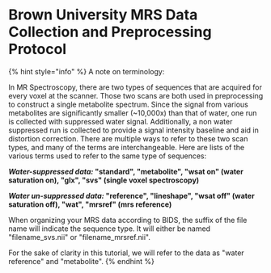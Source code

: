 # Brown University MRS Data Collection and Preprocessing Protocol

{% hint style="info" %}
A note on terminology:&#x20;

In MR Spectroscopy, there are two types of sequences that are acquired for every voxel at the scanner. Those two scans are both used in preprocessing to construct a single metabolite spectrum. Since the signal from various metabolites are significantly smaller (\~10,000x) than that of water, one run is collected with suppressed water signal. Additionally, a non water suppressed run is collected to provide a signal intensity baseline and aid in distortion correction. There are multiple ways to refer to these two scan types, and many of the terms are interchangeable. Here are lists of the various terms used to refer to the same type of sequences:

_**Water-suppressed data:**_**&#x20;"standard", "metabolite", "wsat on" (water saturation on), "glx", "svs" (single voxel spectroscopy)**

_**Water un-suppressed data:**_**&#x20;"reference", "lineshape", "wsat off" (water saturation off), "wat", "mrsref" (mrs reference)**&#x20;

When organizing your MRS data according to BIDS, the suffix of the file name will indicate the sequence type. It will either be named "filename\_svs.nii" or "filename\_mrsref.nii".&#x20;

For the sake of clarity in this tutorial, we will refer to the data as "water reference" and "metabolite".&#x20;
{% endhint %}


